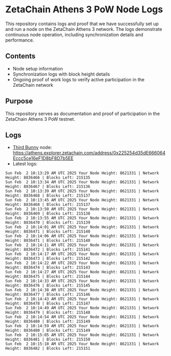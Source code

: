 # ZetaChain Athens 3 PoW Node Logs
This repository contains logs and proof that we have successfully set up and run a node on the ZetaChain Athens 3 network. The logs demonstrate continuous node operation, including synchronization details and performance.

## Contents
- Node setup information
- Synchronization logs with block height details
- Ongoing proof of work logs to verify active participation in the ZetaChain network

## Purpose
This repository serves as documentation and proof of participation in the ZetaChain Athens 3 PoW testnet.

## Logs

- [Third Bunny](https://thirdbunny.xyz/) node: https://athens.explorer.zetachain.com/address/0x225254d35dE666064Eccc5ce16eF1D8bF8D7b5EE
- Latest logs:
```
Sun Feb  2 10:13:29 AM UTC 2025 Your Node Height: 8621331 | Network Height: 8836466 | Blocks Left: 215135
Sun Feb  2 10:13:34 AM UTC 2025 Your Node Height: 8621331 | Network Height: 8836467 | Blocks Left: 215136
Sun Feb  2 10:13:39 AM UTC 2025 Your Node Height: 8621331 | Network Height: 8836468 | Blocks Left: 215137
Sun Feb  2 10:13:45 AM UTC 2025 Your Node Height: 8621331 | Network Height: 8836468 | Blocks Left: 215137
Sun Feb  2 10:13:50 AM UTC 2025 Your Node Height: 8621331 | Network Height: 8836469 | Blocks Left: 215138
Sun Feb  2 10:13:55 AM UTC 2025 Your Node Height: 8621331 | Network Height: 8836470 | Blocks Left: 215139
Sun Feb  2 10:14:01 AM UTC 2025 Your Node Height: 8621331 | Network Height: 8836471 | Blocks Left: 215140
Sun Feb  2 10:14:06 AM UTC 2025 Your Node Height: 8621331 | Network Height: 8836471 | Blocks Left: 215140
Sun Feb  2 10:14:11 AM UTC 2025 Your Node Height: 8621331 | Network Height: 8836472 | Blocks Left: 215141
Sun Feb  2 10:14:17 AM UTC 2025 Your Node Height: 8621331 | Network Height: 8836473 | Blocks Left: 215142
Sun Feb  2 10:14:22 AM UTC 2025 Your Node Height: 8621331 | Network Height: 8836474 | Blocks Left: 215143
Sun Feb  2 10:14:27 AM UTC 2025 Your Node Height: 8621331 | Network Height: 8836475 | Blocks Left: 215144
Sun Feb  2 10:14:33 AM UTC 2025 Your Node Height: 8621331 | Network Height: 8836476 | Blocks Left: 215145
Sun Feb  2 10:14:38 AM UTC 2025 Your Node Height: 8621331 | Network Height: 8836477 | Blocks Left: 215146
Sun Feb  2 10:14:43 AM UTC 2025 Your Node Height: 8621331 | Network Height: 8836478 | Blocks Left: 215147
Sun Feb  2 10:14:49 AM UTC 2025 Your Node Height: 8621331 | Network Height: 8836479 | Blocks Left: 215148
Sun Feb  2 10:14:54 AM UTC 2025 Your Node Height: 8621331 | Network Height: 8836480 | Blocks Left: 215149
Sun Feb  2 10:14:59 AM UTC 2025 Your Node Height: 8621331 | Network Height: 8836480 | Blocks Left: 215149
Sun Feb  2 10:15:05 AM UTC 2025 Your Node Height: 8621331 | Network Height: 8836481 | Blocks Left: 215150
Sun Feb  2 10:15:10 AM UTC 2025 Your Node Height: 8621331 | Network Height: 8836482 | Blocks Left: 215151
```
